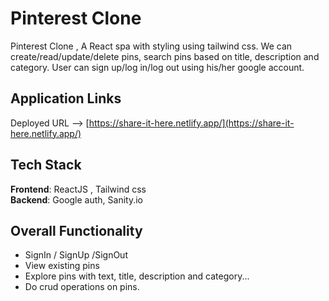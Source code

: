 # Pinterest Clone

Pinterest Clone , A React spa with styling using tailwind css. We can create/read/update/delete pins, search pins based on title, description and category. User can sign up/log in/log out using his/her google account.

## Application Links

Deployed URL --> [https://share-it-here.netlify.app/](https://share-it-here.netlify.app/)

## Tech Stack

<b>Frontend</b>: ReactJS , Tailwind css
<br>
<b>Backend</b>: Google auth, Sanity.io
<br>

## Overall Functionality 
- SignIn / SignUp /SignOut
- View existing pins
- Explore pins with text, title, description and category... 
- Do crud operations on pins.

